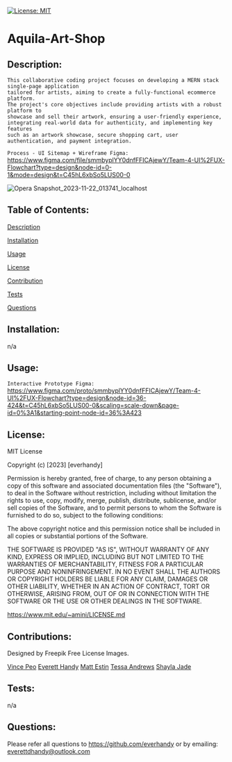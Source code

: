 [![License: MIT](https://img.shields.io/badge/License-MIT-yellow.svg)](https://opensource.org/licenses/MIT)
      
# Aquila-Art-Shop
      
## Description:
```     
This collaborative coding project focuses on developing a MERN stack single-page application
tailored for artists, aiming to create a fully-functional ecommerce platform.
The project's core objectives include providing artists with a robust platform to
showcase and sell their artwork, ensuring a user-friendly experience,
integrating real-world data for authenticity, and implementing key features
such as an artwork showcase, secure shopping cart, user authentication, and payment integration.
```

``Process - UI Sitemap + Wireframe Figma:``
https://www.figma.com/file/smmbyplYY0dnfFFICAjewY/Team-4-UI%2FUX-Flowchart?type=design&node-id=0-1&mode=design&t=C45hL6xbSo5LUS00-0

![Opera Snapshot_2023-11-22_013741_localhost](https://github.com/everhandy/Aquila-Art-Shop/assets/48032663/6663b615-c916-4f46-b822-8d8b82301eaa)


## Table of Contents:
  
[Description](#description)

[Installation](#installation)

[Usage](#usage)

[License](#license)

[Contribution](#contribution)

[Tests](#tests)

[Questions](#questions)
  
## Installation:
  
n/a
  
## Usage:
  
``Interactive Prototype Figma:``
https://www.figma.com/proto/smmbyplYY0dnfFFICAjewY/Team-4-UI%2FUX-Flowchart?type=design&node-id=36-424&t=C45hL6xbSo5LUS00-0&scaling=scale-down&page-id=0%3A1&starting-point-node-id=36%3A423
  
## License:
  
MIT License
    
Copyright (c) [2023] [everhandy]
                
Permission is hereby granted, free of charge, to any person obtaining a copy of this software and associated documentation files (the "Software"), to deal in the Software without restriction, including without limitation the rights to use, copy, modify, merge, publish, distribute, sublicense, and/or sell copies of the Software, and to permit persons to whom the Software is furnished to do so, subject to the following conditions:
                
The above copyright notice and this permission notice shall be included in all copies or substantial portions of the Software.
                
THE SOFTWARE IS PROVIDED "AS IS", WITHOUT WARRANTY OF ANY KIND, EXPRESS OR IMPLIED, INCLUDING BUT NOT LIMITED TO THE WARRANTIES OF MERCHANTABILITY, FITNESS FOR A PARTICULAR PURPOSE AND NONINFRINGEMENT. IN NO EVENT SHALL THE AUTHORS OR COPYRIGHT HOLDERS BE LIABLE FOR ANY CLAIM, DAMAGES OR OTHER LIABILITY, WHETHER IN AN ACTION OF CONTRACT, TORT OR OTHERWISE, ARISING FROM, OUT OF OR IN CONNECTION WITH THE SOFTWARE OR THE USE OR OTHER DEALINGS IN THE SOFTWARE.

https://www.mit.edu/~amini/LICENSE.md
  
## Contributions:
  
Designed by Freepik Free License Images.

[Vince Peo](https://github.com/Vin7ag3)
[Everett Handy](https://github.com/everhandy)
[Matt Estin](https://github.com/mattestinb)
[Tessa Andrews](https://github.com/tessaandrews)
[Shayla Jade](https://github.com/Iamshaylajade)
  
## Tests:
  
n/a
  
## Questions:

Please refer all questions to https://github.com/everhandy or by emailing: everettdhandy@outlook.com
